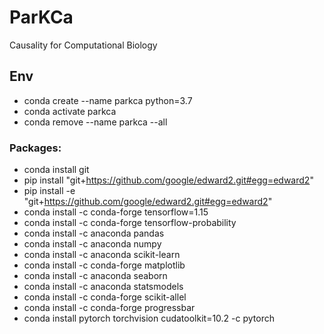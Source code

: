 # ParKCa

Causality for Computational Biology

## Env
* conda create --name parkca python=3.7
* conda activate parkca
* conda remove --name parkca --all

### Packages: 
* conda install git
* pip install "git+https://github.com/google/edward2.git#egg=edward2"
* pip install -e "git+https://github.com/google/edward2.git#egg=edward2"
* conda install -c conda-forge tensorflow=1.15
* conda install -c conda-forge tensorflow-probability
* conda install -c anaconda pandas
* conda install -c anaconda numpy
* conda install -c anaconda scikit-learn
* conda install -c conda-forge matplotlib
* conda install -c anaconda seaborn
* conda install -c anaconda statsmodels
* conda install -c conda-forge scikit-allel
* conda install -c conda-forge progressbar
* conda install pytorch torchvision cudatoolkit=10.2 -c pytorch

